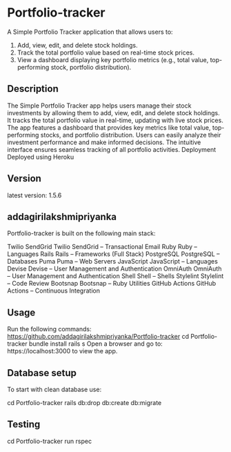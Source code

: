 # Portfolio-tracker
A Simple Portfolio Tracker application that allows users to:
1. Add, view, edit, and delete stock holdings.
2. Track the total portfolio value based on real-time stock prices.
3. View a dashboard displaying key portfolio metrics (e.g., total value,
top-performing stock, portfolio distribution).

## Description

The Simple Portfolio Tracker app helps users manage their stock investments by allowing them to add, view, edit, and delete stock holdings. It tracks the total 
portfolio value in real-time, updating with live stock prices. The app features a dashboard that provides key metrics like total value, top-performing stocks, and 
portfolio distribution. Users can easily analyze their investment performance and make informed decisions. The intuitive interface ensures seamless tracking of 
all portfolio activities.
Deployment
Deployed using Heroku

## Version
latest version: 1.5.6

## addagirilakshmipriyanka
Portfolio-tracker is built on the following main stack:

Twilio SendGrid Twilio SendGrid – Transactional Email
Ruby Ruby – Languages
Rails Rails – Frameworks (Full Stack)
PostgreSQL PostgreSQL – Databases
Puma Puma – Web Servers
JavaScript JavaScript – Languages
Devise Devise – User Management and Authentication
OmniAuth OmniAuth – User Management and Authentication
Shell Shell – Shells
Stylelint Stylelint – Code Review
Bootsnap Bootsnap – Ruby Utilities
GitHub Actions GitHub Actions – Continuous Integration

## Usage
Run the following commands:
https://github.com/addagirilakshmipriyanka/Portfolio-tracker
cd Portfolio-tracker
bundle install
rails s
Open a browser and go to: https://localhost:3000 to view the app.

## Database setup
To start with clean database use:

cd Portfolio-tracker
rails db:drop db:create db:migrate

## Testing
cd Portfolio-tracker
run rspec

